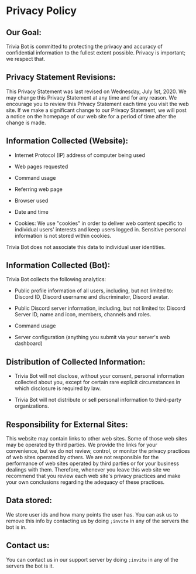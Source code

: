 # Privacy Policy

## Our Goal:

Trivia Bot is committed to protecting the privacy and accuracy of confidential information to the fullest extent possible. Privacy is important; we respect that.

## Privacy Statement Revisions:

This Privacy Statement was last revised on Wednesday, July 1st, 2020. We may change this Privacy Statement at any time and for any reason. We encourage you to review this Privacy Statement each time you visit the web site. If we make a significant change to our Privacy Statement, we will post a notice on the homepage of our web site for a period of time after the change is made.

## Information Collected (Website):

- Internet Protocol (IP) address of computer being used

- Web pages requested

- Command usage

- Referring web page

- Browser used

- Date and time

- Cookies: We use "cookies" in order to deliver web content specific to individual users' interests and keep users logged in. Sensitive personal information is not stored within cookies.

Trivia Bot does not associate this data to individual user identities.

## Information Collected (Bot):

Trivia Bot collects the following analytics:

- Public profile information of all users, including, but not limited to: Discord ID, Discord username and discriminator, Discord avatar.

- Public Discord server information, including, but not limited to: Discord Server ID, name and icon, members, channels and roles.

- Command usage

- Server configuration (anything you submit via your server's web dashboard)

## Distribution of Collected Information:

- Trivia Bot will not disclose, without your consent, personal information collected about you, except for certain rare explicit circumstances in which disclosure is required by law.

- Trivia Bot will not distribute or sell personal information to third-party organizations.

## Responsibility for External Sites:

This website may contain links to other web sites. Some of those web sites may be operated by third parties. We provide the links for your convenience, but we do not review, control, or monitor the privacy practices of web sites operated by others. We are not responsible for the performance of web sites operated by third parties or for your business dealings with them. Therefore, whenever you leave this web site we recommend that you review each web site's privacy practices and make your own conclusions regarding the adequacy of these practices.

## Data stored:

We store user ids and how many points the user has. You can ask us to remove this info by contacting us by doing `;invite` in any of the servers the bot is in.

## Contact us:

You can contact us in our support server by doing `;invite` in any of the servers the bot is it.
